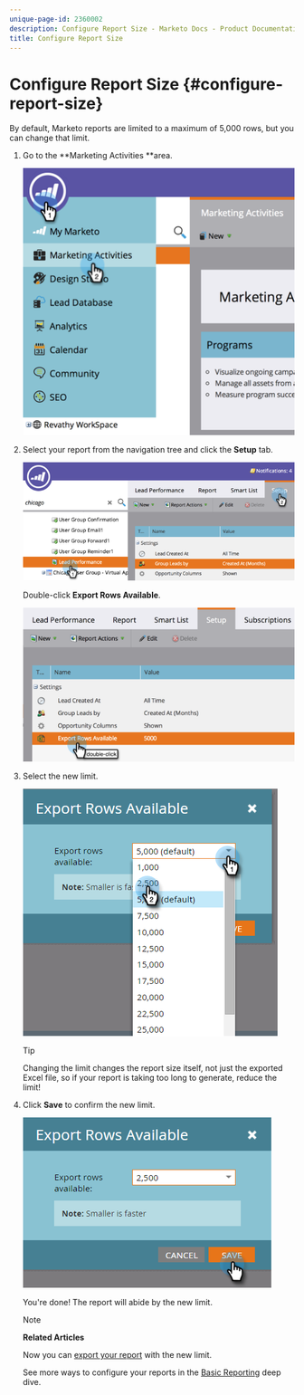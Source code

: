 ```yaml
---
unique-page-id: 2360002
description: Configure Report Size - Marketo Docs - Product Documentation
title: Configure Report Size
---
```


# Configure Report Size {#configure-report-size}

By default, Marketo reports are limited to a maximum of 5,000 rows, but you can change that limit.

1. Go to the **Marketing Activities **area.

   ![](assets/image2014-9-16-10-3a53-3a57.png)

1. Select your report from the navigation tree and click the **Setup** tab.

   ![](assets/image2014-9-16-10-3a54-3a1.png)

   Double-click **Export Rows Available**.

   ![](assets/image2014-9-16-10-3a54-3a5.png)

1. Select the new limit.

   ![](assets/image2016-3-2-9-3a13-3a0.png)

   >[!TIP]
   >
   >Changing the limit changes the report size itself, not just the exported Excel file, so if your report is taking too long to generate, reduce the limit!

1. Click **Save** to confirm the new limit.

   ![](assets/image2016-3-2-9-3a13-3a59.png)

   You're done! The report will abide by the new limit.  

   >[!NOTE]
   >
   >**Related Articles**
   >
   >
   >Now you can [export your report](../../../../product-docs/reporting/basic-reporting/report-activity/export-a-report-to-excel.md) with the new limit.

   See more ways to configure your reports in the [Basic Reporting](http://docs.marketo.com/display/docs/basic+reporting) deep dive.

